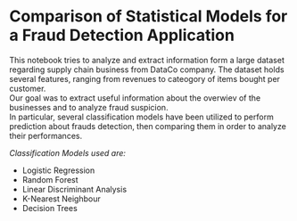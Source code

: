 # Comparison of Statistical Models for a Fraud Detection Application

This notebook tries to analyze and extract information form a large dataset regarding supply chain business from DataCo company.
The dataset holds several features, ranging from revenues to cateogory of items bought per customer.
<br />
Our goal was to extract useful information about the overwiev of the businesses and to analyze fraud suspicion.
<br />
In particular, several classification models have been utilized to perform prediction about frauds detection,
then comparing them in order to analyze their performances.

*Classification Models used are:*

- Logistic Regression
- Random Forest
- Linear Discriminant Analysis
- K-Nearest Neighbour
- Decision Trees
